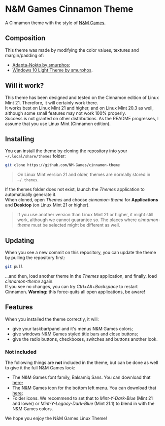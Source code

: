 # N&M Games Cinnamon Theme
A Cinnamon theme with the style of [N&M Games](https://nm-games.eu).

## Composition
This theme was made by modifying the color values, textures and margin/padding of:
- [Adapta-Nokto by smurphos](https://cinnamon-spices.linuxmint.com/themes/view/Adapta-Nokto);
- [Windows 10 Light Theme by smurphos](https://cinnamon-spices.linuxmint.com/themes/view/Windows-10).

## Will it work?
This theme has been designed and tested on the Cinnamon edition of Linux Mint 21. Therefore, it will certainly work there.  
It works best on Linux Mint 21 and higher, and on Linux Mint 20.3 as well, although some small features may not work 100% properly.  
Success is not granted on other distributions. As the README progresses, I assume that you use Linux Mint (Cinnamon edition).

## Installing
You can install the theme by cloning the repository into your `~/.local/share/themes` folder:  
```bash
git clone https://github.com/NM-Games/cinnamon-theme
```

> On Linux Mint version 21 and older, themes are normally stored in `~/.themes`.

If the themes folder does not exist, launch the *Themes* application to automatically generate it.  
When cloned, open *Themes* and choose *cinnamon-theme* for **Applications** and **Desktop** (on Linux Mint 21 or higher).

> If you use another version than Linux Mint 21 or higher, it might still work, although we cannot guarantee so. The places where *cinnamon-theme* must be selected might be different as well.

## Updating
When you see a new commit on this repository, you can update the theme by pulling the repository first:
```bash
git pull
```
...and then, load another theme in the *Themes* application, and finally, load *cinnamon-theme* again.  
If you see no changes, you can try *Ctrl*+*Alt*+*Backspace* to restart Cinnamon. **Warning:** this force-quits all open applications, be aware!

## Features
When you installed the theme correctly, it will:
- give your taskbar/panel and it's menus N&M Games colors;
- give windows N&M Games styled title bars and close buttons;
- give the radio buttons, checkboxes, switches and buttons another look.

### Not included
The following things are **not** included in the theme, but can be done as well to give it the full N&M Games look:
- The N&M Games font family, Balsamiq Sans. You can download that [here](https://fonts.google.com/specimen/Balsamiq+Sans);
- The N&M Games icon for the bottom left menu. You can download that [here](https://nm-games.eu/media/icon.png);
- Folder icons. We recommend to set that to *Mint-Y-Dark-Blue* (Mint 21 and lower) or *Mint-Y-Legacy-Dark-Blue* (Mint 21.1) to blend in with the N&M Games colors.

We hope you enjoy the N&M Games Linux Theme!
